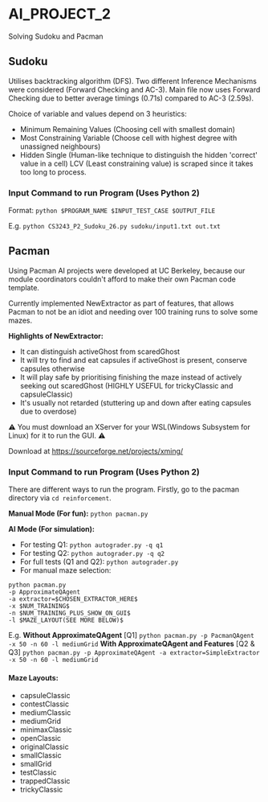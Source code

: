 # AI_PROJECT_2
Solving Sudoku and Pacman

## Sudoku
Utilises backtracking algorithm (DFS). Two different Inference Mechanisms were considered (Forward Checking and AC-3). Main file now uses Forward Checking due to better average timings (0.71s) compared to AC-3 (2.59s).

Choice of variable and values depend on 3 heuristics:
- Minimum Remaining Values (Choosing cell with smallest domain)
- Most Constraining Variable (Choose cell with highest degree with unassigned neighbours)
- Hidden Single (Human-like technique to distinguish the hidden 'correct' value in a cell)
LCV (Least constraining value) is scraped since it takes too long to process.

### Input Command to run Program (Uses Python 2)

Format: `python $PROGRAM_NAME $INPUT_TEST_CASE $OUTPUT_FILE`

E.g. `python CS3243_P2_Sudoku_26.py sudoku/input1.txt out.txt`

## Pacman
Using Pacman AI projects were developed at UC Berkeley, because our module coordinators couldn't afford to make their own Pacman code template.

Currently implemented NewExtractor as part of features, that allows Pacman to not be an idiot and needing over 100 training runs to solve some mazes.

**Highlights of NewExtractor:**
- It can distinguish activeGhost from scaredGhost
- It will try to find and eat capsules if activeGhost is present, conserve capsules otherwise
- It will play safe by prioritising finishing the maze instead of actively seeking out scaredGhost (HIGHLY USEFUL for trickyClassic and capsuleClassic)
- It's usually not retarded (stuttering up and down after eating capsules due to overdose)



:warning: You must download an XServer for your WSL(Windows Subsystem for Linux) for it to run the GUI. :warning:

Download at https://sourceforge.net/projects/xming/

### Input Command to run Program (Uses Python 2)

There are different ways to run the program.
Firstly, go to the pacman directory via `cd reinforcement`.

**Manual Mode (For fun):**
`python pacman.py`

**AI Mode (For simulation):**
* For testing Q1: `python autograder.py -q q1`
* For testing Q2: `python autograder.py -q q2`
* For full tests (Q1 and Q2): `python autograder.py`
* For manual maze selection: 
```
python pacman.py 
-p ApproximateQAgent 
-a extractor=$CHOSEN_EXTRACTOR_HERE$ 
-x $NUM_TRAINING$ 
-n $NUM_TRAINING_PLUS_SHOW_ON_GUI$ 
-l $MAZE_LAYOUT(SEE MORE BELOW)$
```
E.g.
**Without ApproximateQAgent** [Q1]
`python pacman.py -p PacmanQAgent -x 50 -n 60 -l mediumGrid`
**With ApproximateQAgent and Features** [Q2 & Q3]
`python pacman.py -p ApproximateQAgent -a extractor=SimpleExtractor -x 50 -n 60 -l mediumGrid`

#### Maze Layouts:
* capsuleClassic
* contestClassic
* mediumClassic
* mediumGrid
* minimaxClassic
* openClassic
* originalClassic
* smallClassic
* smallGrid
* testClassic
* trappedClassic
* trickyClassic


